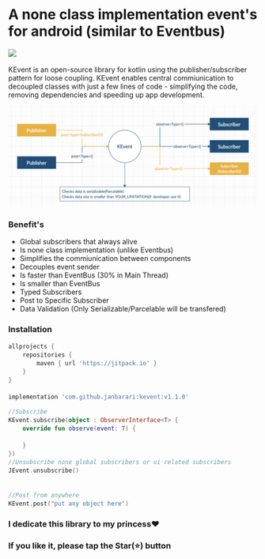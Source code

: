 # A none class implementation event's for android (similar to Eventbus)
[![](https://jitpack.io/v/janbarari/jevent.svg)](https://jitpack.io/#janbarari/kevent)

KEvent is an open-source library for kotlin using the publisher/subscriber pattern for loose coupling. KEvent enables central commiunication to decoupled classes with just a few lines of code - simplifying the code, removing dependencies and speeding up app development.

![](image.jpg)

### Benefit's
- Global subscribers that always alive
- Is none class implementation (unlike Eventbus)
- Simplifies the commiunication between components
- Decouples event sender
- Is faster than EventBus (30% in Main Thread)
- Is smaller than EventBus
- Typed Subscribers
- Post to Specific Subscriber
- Data Validation (Only Serializable/Parcelable will be transfered)

### Installation
```gradle
allprojects {
    repositories {
        maven { url 'https://jitpack.io' }
    }
}

implementation 'com.github.janbarari:kevent:v1.1.0'
```

```kotlin
//Subscribe
KEvent.subscribe(object : ObserverInterface<T> {
    override fun observe(event: T) {

    }
})
//Unsubscribe none global subscribers or ui related subscribers
JEvent.unsubscribe()


//Post from anywhere
KEvent.post("put any object here")
```

### I dedicate this library to my princess❤️
### If you like it, please tap the Star(⭐️) button 

